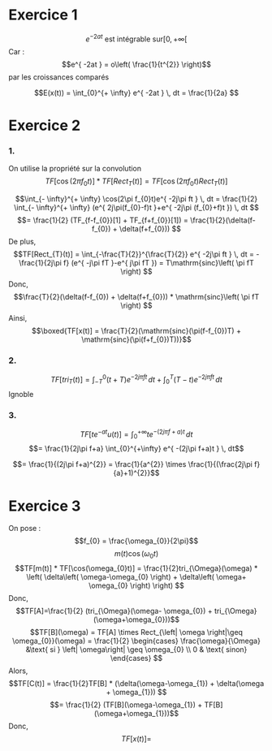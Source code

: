 # Exercice 1
$$e^{ -2at } \text{ est intégrable sur} [0, + \infty[$$
Car : 
$$e^{ -2at } = o\left( \frac{1}{t^{2}} \right)$$
par les croissances comparés

$$E(x(t)) = \int_{0}^{+ \infty}  e^{ -2at } \, dt = \frac{1}{2a} $$

# Exercice 2
### 1.
On utilise la propriété sur la convolution
$$TF[\cos(2\pi f_{0}t)] * TF[Rect_{T}(t)] = TF[\cos(2\pi f_{0}t) Rect_{T}(t)]  $$

$$\int_{- \infty}^{+ \infty} \cos(2\pi f_{0}t)e^{ -2j\pi ft } \, dt = \frac{1}{2} \int_{- \infty}^{+ \infty} (e^{ 2j\pi(f_{0}-f)t }+e^{ -2j\pi (f_{0}+f)t }) \, dt $$
$$= \frac{1}{2} (TF_{f-f_{0}}[1] + TF_{f+f_{0}}[1]) = \frac{1}{2}(\delta(f-f_{0}) + \delta(f+f_{0})) $$
De plus, 
$$TF[Rect_{T}(t)] = \int_{-\frac{T}{2}}^{\frac{T}{2}} e^{ -2j\pi ft } \, dt = -\frac{1}{2j\pi f} (e^{ -j\pi fT }-e^{ j\pi fT }) = T\mathrm{sinc}\left( \pi fT \right) $$
Donc, 
$$\frac{T}{2}(\delta(f-f_{0}) + \delta(f+f_{0})) * \mathrm{sinc}\left( \pi fT \right) $$
Ainsi, 
$$\boxed{TF[x(t)] = \frac{T}{2}(\mathrm{sinc}(\pi(f-f_{0})T) + \mathrm{sinc}(\pi(f+f_{0})T))}$$

### 2. 
$$TF[tri_{T}(t)] = \int_{-T}^{0} (t+T)e^{ -2j\pi ft } \, dt + \int_{0}^{T} (T-t)e^{ -2j\pi ft } \, dt  $$
Ignoble

### 3.
$$TF[te^{ -at }u(t)] = \int_{0}^{+ \infty} te^{ -(2j\pi f+a)t } \, dt   $$
$$= \frac{1}{2j\pi f+a} \int_{0}^{+\infty} e^{ -(2j\pi f+a)t } \, dt$$

$$= \frac{1}{(2j\pi f+a)^{2}} =  \frac{1}{a^{2}} \times \frac{1}{(\frac{2j\pi f}{a}+1)^{2}}$$

# Exercice 3
On pose : 
$$f_{0} = \frac{\omega_{0}}{2\pi}$$
$$m(t)\cos(\omega_{0}t)$$
$$TF[m(t)] * TF[\cos(\omega_{0}t)] = \frac{1}{2}tri_{\Omega}(\omega) * \left( \delta\left( \omega-\omega_{0} \right) + \delta\left( \omega+ \omega_{0} \right) \right) $$
Donc,
$$TF[A]=\frac{1}{2} (tri_{\Omega}(\omega- \omega_{0}) + tri_{\Omega}(\omega+\omega_{0}))$$
$$TF[B](\omega) = TF[A] \times Rect_{\left| \omega \right|\geq \omega_{0}}(\omega) = \frac{1}{2} \begin{cases}
\frac{\omega}{\Omega} &\text{ si } \left| \omega\right| \geq \omega_{0} \\
0 & \text{ sinon}
\end{cases} $$
Alors, 
$$TF[C(t)] = \frac{1}{2}TF[B] * (\delta(\omega-\omega_{1}) + \delta(\omega + \omega_{1})) $$
$$= \frac{1}{2} (TF[B](\omega-\omega_{1}) + TF[B](\omega+\omega_{1}))$$
Donc, 
$$TF[x(t)] = $$

